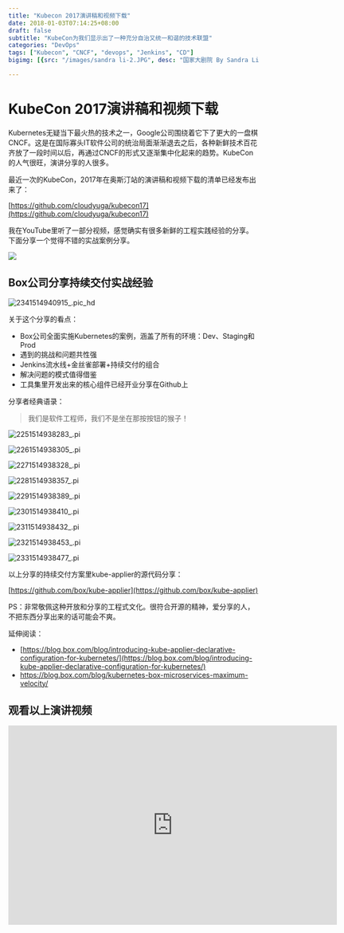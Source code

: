 ```yaml
---
title: "Kubecon 2017演讲稿和视频下载"
date: 2018-01-03T07:14:25+08:00
draft: false
subtitle: "KubeCon为我们显示出了一种充分自治又统一和谐的技术联盟"
categories: "DevOps"
tags: ["Kubecon", "CNCF", "devops", "Jenkins", "CD"]
bigimg: [{src: "/images/sandra li-2.JPG", desc: "国家大剧院 By Sandra Li"}]

---
```


# KubeCon 2017演讲稿和视频下载

Kubernetes无疑当下最火热的技术之一，Google公司围绕着它下了更大的一盘棋CNCF。这是在国际寡头IT软件公司的统治局面渐渐退去之后，各种新鲜技术百花齐放了一段时间以后，再通过CNCF的形式又逐渐集中化起来的趋势。KubeCon的人气很旺，演讲分享的人很多。

最近一次的KubeCon，2017年在奥斯汀站的演讲稿和视频下载的清单已经发布出来了：

[https://github.com/cloudyuga/kubecon17](https://github.com/cloudyuga/kubecon17)

我在YouTube里听了一部分视频，感觉确实有很多新鲜的工程实践经验的分享。下面分享一个觉得不错的实战案例分享。

![](/images/15149407077880.jpg)


## Box公司分享持续交付实战经验

![2341514940915_.pic_hd](/images/2341514940915_.pic_hd.jpg)


关于这个分享的看点：

* Box公司全面实施Kubernetes的案例，涵盖了所有的环境：Dev、Staging和Prod
* 遇到的挑战和问题共性强
* Jenkins流水线+金丝雀部署+持续交付的组合
* 解决问题的模式值得借鉴
* 工具集里开发出来的核心组件已经开业分享在Github上

分享者经典语录：

> 我们是软件工程师，我们不是坐在那按按钮的猴子！

![2251514938283_.pi](/images/2251514938283_.pic.jpg)


![2261514938305_.pi](/images/2261514938305_.pic.jpg)

![2271514938328_.pi](/images/2271514938328_.pic.jpg)


![2281514938357_.pi](/images/2281514938357_.pic.jpg)

![2291514938389_.pi](/images/2291514938389_.pic.jpg)

![2301514938410_.pi](/images/2301514938410_.pic.jpg)


![2311514938432_.pi](/images/2311514938432_.pic.jpg)

![2321514938453_.pi](/images/2321514938453_.pic.jpg)

![2331514938477_.pi](/images/2331514938477_.pic.jpg)


以上分享的持续交付方案里kube-applier的源代码分享：

[https://github.com/box/kube-applier](https://github.com/box/kube-applier)

PS：非常敬佩这种开放和分享的工程式文化。很符合开源的精神，爱分享的人，不把东西分享出来的话可能会不爽。

延伸阅读：

*  [https://blog.box.com/blog/introducing-kube-applier-declarative-configuration-for-kubernetes/](https://blog.box.com/blog/introducing-kube-applier-declarative-configuration-for-kubernetes/)
* [https://blog.box.com/blog/kubernetes-box-microservices-maximum-velocity/
](https://blog.box.com/blog/kubernetes-box-microservices-maximum-velocity/)


## 观看以上演讲视频

<p style="text-align: center"><iframe class="video_iframe" style="z-index:1;" src="http://v.qq.com/iframe/player.html?vid=d0528x5iwiy&amp;width=660&amp;height=400&amp;auto=0" allowfullscreen="" frameborder="0" height="400" width="660"></iframe></p>


